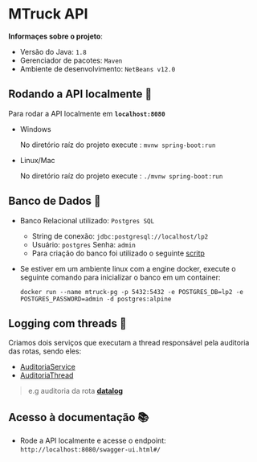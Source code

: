 # MTruck API

**Informaçes sobre o projeto**:

- Versão do Java: `1.8`
- Gerenciador de pacotes: `Maven`
- Ambiente de desenvolvimento: `NetBeans v12.0`

## Rodando a API localmente :book:

Para rodar a API localmente em **`localhost:8080`**

- Windows

  No diretório raíz do projeto execute : `mvnw spring-boot:run`

- Linux/Mac

  No diretório raíz do projeto execute : `./mvnw spring-boot:run`

## Banco de Dados :floppy_disk:

- Banco Relacional utilizado: `Postgres SQL`
  - String de conexão: `jdbc:postgresql://localhost/lp2`
  - Usuário: `postgres` Senha: `admin`
  - Para criação do banco foi utilizado o seguinte [scritp](./scripts/bancomtruck_v1.sql)
  
- Se estiver em um ambiente linux com a engine docker, execute o seguinte comando para inicializar o banco em um container:

      docker run --name mtruck-pg -p 5432:5432 -e POSTGRES_DB=lp2 -e POSTGRES_PASSWORD=admin -d postgres:alpine

## Logging com threads :file_folder:

Criamos dois serviços que executam a thread responsável pela auditoria das rotas, sendo eles: 
  - [AuditoriaService](./src/main/java/mtruck/api/services/AuditoriaService.java)
  - [AuditoriaThread](src/main/java/mtruck/api/services/AuditoriaThread.java)         

>e.g auditoria da rota **[datalog](src/main/java/mtruck/api/services/DatalogService.java)**


## Acesso à documentação :books:

- Rode a API localmente e acesse o endpoint: `http://localhost:8080/swagger-ui.html#/`
